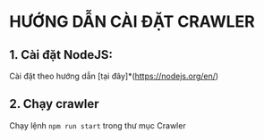 # HƯỚNG DẪN CÀI ĐẶT CRAWLER 
## 1. Cài đặt NodeJS:
Cài đặt theo hướng dẫn [tại đây]*(https://nodejs.org/en/)

## 2. Chạy crawler
Chạy lệnh ```npm run start``` trong thư mục Crawler

